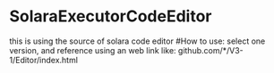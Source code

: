# SolaraExecutorCodeEditor
this is using the source of solara code editor
#How to use:
select one version, and reference using an web link like: github.com/*/V3-1/Editor/index.html
